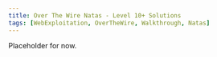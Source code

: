 ```yaml
---
title: Over The Wire Natas - Level 10+ Solutions
tags: [WebExploitation, OverTheWire, Walkthrough, Natas]
---
```


Placeholder for now.